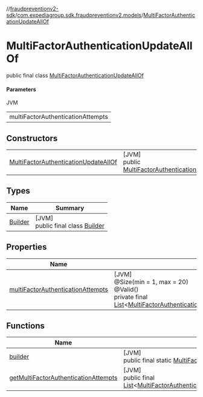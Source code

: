 //[fraudpreventionv2-sdk](../../../index.md)/[com.expediagroup.sdk.fraudpreventionv2.models](../index.md)/[MultiFactorAuthenticationUpdateAllOf](index.md)

# MultiFactorAuthenticationUpdateAllOf

public final class [MultiFactorAuthenticationUpdateAllOf](index.md)

#### Parameters

JVM

| |
|---|
| multiFactorAuthenticationAttempts |

## Constructors

| | |
|---|---|
| [MultiFactorAuthenticationUpdateAllOf](-multi-factor-authentication-update-all-of.md) | [JVM]<br>public [MultiFactorAuthenticationUpdateAllOf](index.md)[MultiFactorAuthenticationUpdateAllOf](-multi-factor-authentication-update-all-of.md)([List](https://docs.oracle.com/javase/8/docs/api/java/util/List.html)&lt;[MultiFactorAuthenticationAttempt](../-multi-factor-authentication-attempt/index.md)&gt;multiFactorAuthenticationAttempts) |

## Types

| Name | Summary |
|---|---|
| [Builder](-builder/index.md) | [JVM]<br>public final class [Builder](-builder/index.md) |

## Properties

| Name | Summary |
|---|---|
| [multiFactorAuthenticationAttempts](index.md#683570106%2FProperties%2F-173342751) | [JVM]<br>@Size(min = 1, max = 20)<br>@Valid()<br>private final [List](https://docs.oracle.com/javase/8/docs/api/java/util/List.html)&lt;[MultiFactorAuthenticationAttempt](../-multi-factor-authentication-attempt/index.md)&gt;[multiFactorAuthenticationAttempts](index.md#683570106%2FProperties%2F-173342751) |

## Functions

| Name | Summary |
|---|---|
| [builder](builder.md) | [JVM]<br>public final static [MultiFactorAuthenticationUpdateAllOf.Builder](-builder/index.md)[builder](builder.md)() |
| [getMultiFactorAuthenticationAttempts](get-multi-factor-authentication-attempts.md) | [JVM]<br>public final [List](https://docs.oracle.com/javase/8/docs/api/java/util/List.html)&lt;[MultiFactorAuthenticationAttempt](../-multi-factor-authentication-attempt/index.md)&gt;[getMultiFactorAuthenticationAttempts](get-multi-factor-authentication-attempts.md)() |
